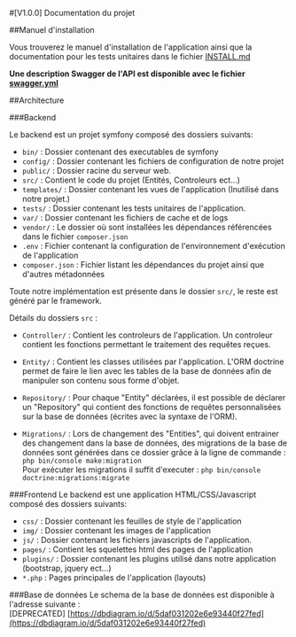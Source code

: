 #[V1.0.0] Documentation du projet

##Manuel d'installation

Vous trouverez le manuel d'installation de l'application ainsi que la documentation pour les tests unitaires dans le fichier [INSTALL.md](./INSTALL.md)

**Une description Swagger de l'API est disponible avec le fichier [swagger.yml](./swagger.yml)**

##Architecture

###Backend

Le backend est un projet symfony composé des dossiers suivants:
- `bin/` : Dossier contenant des executables de symfony
- `config/` : Dossier contenant les fichiers de configuration de notre projet
- `public/` : Dossier racine du serveur web. 
- `src/` : Contient le code du projet (Entités, Controleurs ect...)
- `templates/` : Dossier contenant les vues de l'application (Inutilisé dans notre projet.)
- `tests/` : Dossier contenant les tests unitaires de l'application.
- `var/` : Dossier contenant les fichiers de cache et de logs 
- `vendor/` : Le dossier où sont installées les dépendances référencées dans le fichier `composer.json` 
- `.env` : Fichier contenant la configuration de l'environnement d'exécution de l'application
- `composer.json` : Fichier listant les dépendances du projet ainsi que d'autres métadonnées

Toute notre implémentation est présente dans le dossier `src/`, le reste est généré par le framework.

Détails du dossiers `src` : 
- `Controller/` : Contient les controleurs de l'application. Un controleur contient les fonctions permettant le traitement des requêtes reçues.

- `Entity/` : Contient les classes utilisées par l'application. L'ORM doctrine permet de faire le lien avec les tables de la base de données afin de manipuler son contenu sous forme d'objet.

- `Repository/` : Pour chaque "Entity" déclarées, il est possible de déclarer un "Repository" qui contient des fonctions de requêtes personnalisées sur la base de données (écrites avec la syntaxe de l'ORM).

- `Migrations/` : Lors de changement des "Entities", qui doivent entrainer des changement dans la base de données, des migrations de la base de données sont générées dans ce dossier grâce à la ligne de commande : ```php bin/console make:migration```  
Pour exécuter les migrations il suffit d'executer : ```php bin/console doctrine:migrations:migrate```

###Frontend
Le backend est une application HTML/CSS/Javascript composé des dossiers suivants:
- `css/` : Dossier contenant les feuilles de style de l'application
- `img/` : Dossier contenant les images de l'application
- `js/` : Dossier contenant les fichiers javascripts de l'application. 
- `pages/` : Contient les squelettes html des pages de l'application
- `plugins/` : Dossier contenant les plugins utilisé dans notre application (bootstrap, jquery ect...)
- `*.php` : Pages principales de l'application (layouts)


###Base de données
Le schema de la base de données est disponible à l'adresse suivante :  
[DEPRECATED] [https://dbdiagram.io/d/5daf031202e6e93440f27fed](https://dbdiagram.io/d/5daf031202e6e93440f27fed)

